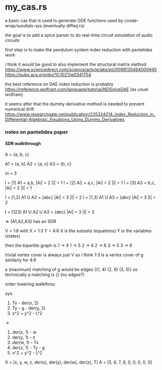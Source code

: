 # my_cas.rs

a basic cas that is used to generate ODE functions used by cvode-wrap/sundials-sys (eventually diffeq.rs)

the goal is to add a spice parser to do real-time circuit simulation of audio circuits

first step is to make the pendulum system index reduction with pantelides work

i think it would be good to also implement the structural matrix method 
https://www.sciencedirect.com/science/article/abs/pii/0098135494000945
https://pubs.acs.org/doi/10.1021/ie0341754

the best reference on DAE index reduction is probably https://reference.wolfram.com/language/tutorial/NDSolveDAE (as usual wolfram)

it seems after that the dummy derivative method is needed to prevent numerical drift
https://www.researchgate.net/publication/235324214_Index_Reduction_in_Differential-Algebraic_Equations_Using_Dummy_Derivatives


### notes on pantelides paper 
#### SDR walkthrough
A = {a, b, c}

A1 = {a, b} 
A2 = {a, c}
A3 = {b, c}

m = 3 

I = [1]
A1 = a,b, |Ai| = 2 |I| = 1
I = [2]
A2 = a,c, |Ai| = 2 |I| = 1
I = [3]
A3 = b,c, |Ai| = 2 |I| = 1
 
I = [1,2]
A1 U A2 = {abc} |Ai| = 3 |I| = 2 
I = [1,3]
A1 U A3 = {abc} |Ai| = 3 |I| = 2

I = [123]
A1 U A2 U A3 = {abc} |Ai| = 3 |I| = 3

=> {A1,A2,A3} has an SDR 

V = 1:6 with X = 1:3 Y = 4:6
X is the subsets (equations)
Y is the variables (states)

then the bipartite graph is 
1 -> 4
1 -> 5
2 -> 4
2 -> 6
3 -> 5
3 -> 6

trivial vertex cover is always just V 
so i think 1:3 is a vertex cover of g 
similarly for 4:6 

a (maximum) matching of g would be edges {(1, 4) (2, 6) (3, 5)}
so technically a matching is {} (no edges?)


order lowering walkthrou

sys:
1) Tx - der(x, 2)
2) Ty - g - der(y, 2)
3) x^2 + y^2 - L^2 

-> 
 
1) der(x, 1) - w 
2) der(y, 1) - z 
3) der(w, 1) - Tx
4) der(z, 1) - Ty - g
5) x^2 + y^2 - L^2

X = [x, y, w, z, der(x), der(y), der(w), der(z), T]
A = [5, 6, 7, 8, 0,      0,      0,      0,      0]
